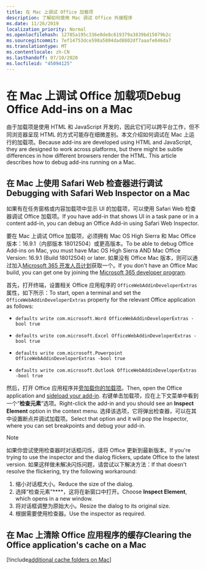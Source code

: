 ```yaml
---
title: 在 Mac 上调试 Office 加载项
description: 了解如何使用 Mac 调试 Office 外接程序
ms.date: 11/26/2019
localization_priority: Normal
ms.openlocfilehash: 12785a195c336e0de8c619379a3839bd15079b2c
ms.sourcegitcommit: 7ef14753dce598a5804dad8802df7aaafe046da7
ms.translationtype: MT
ms.contentlocale: zh-CN
ms.lasthandoff: 07/10/2020
ms.locfileid: "45094125"
---
```

# <a name="debug-office-add-ins-on-a-mac"></a><span data-ttu-id="90859-103">在 Mac 上调试 Office 加载项</span><span class="sxs-lookup"><span data-stu-id="90859-103">Debug Office Add-ins on a Mac</span></span>

<span data-ttu-id="90859-p101">由于加载项是使用 HTML 和 JavaScript 开发的，因此它们可以跨平台工作，但不同浏览器呈现 HTML 的方式可能存在细微差别。本文介绍如何调试在 Mac 上运行的加载项。</span><span class="sxs-lookup"><span data-stu-id="90859-p101">Because add-ins are developed using HTML and JavaScript, they are designed to work across platforms, but there might be subtle differences in how different browsers render the HTML. This article describes how to debug add-ins running on a Mac.</span></span>

## <a name="debugging-with-safari-web-inspector-on-a-mac"></a><span data-ttu-id="90859-106">在 Mac 上使用 Safari Web 检查器进行调试</span><span class="sxs-lookup"><span data-stu-id="90859-106">Debugging with Safari Web Inspector on a Mac</span></span>

<span data-ttu-id="90859-107">如果有在任务窗格或内容加载项中显示 UI 的加载项，可以使用 Safari Web 检查器调试 Office 加载项。</span><span class="sxs-lookup"><span data-stu-id="90859-107">If you have add-in that shows UI in a task pane or in a content add-in, you can debug an Office Add-in using Safari Web Inspector.</span></span>

<span data-ttu-id="90859-108">要在 Mac 上调试 Office 加载项，必须拥有 Mac OS High Sierra 和 Mac Office 版本：16.9.1（内部版本 18012504）或更高版本。</span><span class="sxs-lookup"><span data-stu-id="90859-108">To be able to debug Office Add-ins on Mac, you must have Mac OS High Sierra AND Mac Office Version: 16.9.1 (Build 18012504) or later.</span></span> <span data-ttu-id="90859-109">如果没有 Office Mac 版本，则可以通过加入[Microsoft 365 开发人员计划](https://developer.microsoft.com/office/dev-program)获取一个。</span><span class="sxs-lookup"><span data-stu-id="90859-109">If you don't have an Office Mac build, you can get one by joining the [Microsoft 365 developer program](https://developer.microsoft.com/office/dev-program).</span></span>

<span data-ttu-id="90859-110">首先，打开终端，设置相关 Office 应用程序的 `OfficeWebAddinDeveloperExtras` 属性，如下所示：</span><span class="sxs-lookup"><span data-stu-id="90859-110">To start, open a terminal and set the `OfficeWebAddinDeveloperExtras` property for the relevant Office application as follows:</span></span>

- `defaults write com.microsoft.Word OfficeWebAddinDeveloperExtras -bool true`

- `defaults write com.microsoft.Excel OfficeWebAddinDeveloperExtras -bool true`

- `defaults write com.microsoft.Powerpoint OfficeWebAddinDeveloperExtras -bool true`

- `defaults write com.microsoft.Outlook OfficeWebAddinDeveloperExtras -bool true`

<span data-ttu-id="90859-111">然后，打开 Office 应用程序并[旁加载你的加载项](sideload-an-office-add-in-on-ipad-and-mac.md)。</span><span class="sxs-lookup"><span data-stu-id="90859-111">Then, open the Office application and [sideload your add-in](sideload-an-office-add-in-on-ipad-and-mac.md).</span></span> <span data-ttu-id="90859-112">右键单击加载项，应在上下文菜单中看到一个“**检查元素**”选项。</span><span class="sxs-lookup"><span data-stu-id="90859-112">Right-click the add-in and you should see an **Inspect Element** option in the context menu.</span></span> <span data-ttu-id="90859-113">选择该选项，它将弹出检查器，可以在其中设置断点并调试加载项。</span><span class="sxs-lookup"><span data-stu-id="90859-113">Select that option and it will pop the Inspector, where you can set breakpoints and debug your add-in.</span></span>

> [!NOTE]
> <span data-ttu-id="90859-114">如果你尝试使用检查器时对话框闪烁，请将 Office 更新到最新版本。</span><span class="sxs-lookup"><span data-stu-id="90859-114">If you're trying to use the inspector and the dialog flickers, update Office to the latest version.</span></span> <span data-ttu-id="90859-115">如果这样做未解决闪烁问题，请尝试以下解决方法：</span><span class="sxs-lookup"><span data-stu-id="90859-115">If that doesn't resolve the flickering, try the following workaround:</span></span>
> 1. <span data-ttu-id="90859-116">缩小对话框大小。</span><span class="sxs-lookup"><span data-stu-id="90859-116">Reduce the size of the dialog.</span></span>
> 2. <span data-ttu-id="90859-117">选择“检查元素”\*\*\*\*，这将在新窗口中打开。</span><span class="sxs-lookup"><span data-stu-id="90859-117">Choose **Inspect Element**, which opens in a new window.</span></span>
> 3. <span data-ttu-id="90859-118">将对话框调整为原始大小。</span><span class="sxs-lookup"><span data-stu-id="90859-118">Resize the dialog to its original size.</span></span>
> 4. <span data-ttu-id="90859-119">根据需要使用检查器。</span><span class="sxs-lookup"><span data-stu-id="90859-119">Use the inspector as required.</span></span>

## <a name="clearing-the-office-applications-cache-on-a-mac"></a><span data-ttu-id="90859-120">在 Mac 上清除 Office 应用程序的缓存</span><span class="sxs-lookup"><span data-stu-id="90859-120">Clearing the Office application's cache on a Mac</span></span>

[!include[additional cache folders on Mac](../includes/mac-cache-folders.md)]
